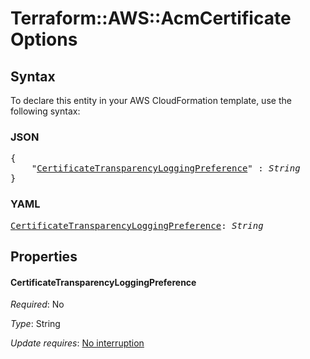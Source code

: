 # Terraform::AWS::AcmCertificate Options

## Syntax

To declare this entity in your AWS CloudFormation template, use the following syntax:

### JSON

<pre>
{
    "<a href="#certificatetransparencyloggingpreference" title="CertificateTransparencyLoggingPreference">CertificateTransparencyLoggingPreference</a>" : <i>String</i>
}
</pre>

### YAML

<pre>
<a href="#certificatetransparencyloggingpreference" title="CertificateTransparencyLoggingPreference">CertificateTransparencyLoggingPreference</a>: <i>String</i>
</pre>

## Properties

#### CertificateTransparencyLoggingPreference

_Required_: No

_Type_: String

_Update requires_: [No interruption](https://docs.aws.amazon.com/AWSCloudFormation/latest/UserGuide/using-cfn-updating-stacks-update-behaviors.html#update-no-interrupt)

